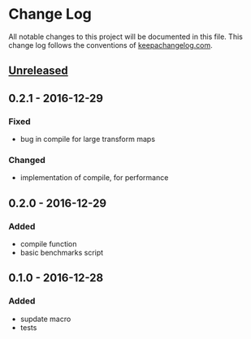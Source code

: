 # Change Log
All notable changes to this project will be documented in this file. This change log follows the conventions of [keepachangelog.com](http://keepachangelog.com/).

## [Unreleased]

## 0.2.1 - 2016-12-29
### Fixed
- bug in compile for large transform maps

### Changed
- implementation of compile, for performance

## 0.2.0 - 2016-12-29
### Added
- compile function
- basic benchmarks script

## 0.1.0 - 2016-12-28
### Added
- supdate macro
- tests

[Unreleased]: https://github.com/vvvvalvalval/supdate/compare/v0.2.1...HEAD
[0.2.1]: https://github.com/vvvvalvalval/supdate/compare/v0.2.0...v0.2.1
[0.2.0]: https://github.com/vvvvalvalval/supdate/compare/v0.1.0...v0.2.0
